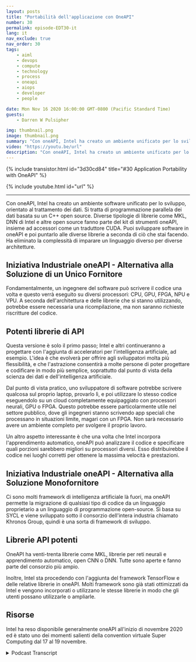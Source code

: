 ```yaml
---
layout: posts
title: "Portabilità dell'applicazione con OneAPI"
number: 30
permalink: episode-EDT30-it
lang: it
nav_exclude: true
nav_order: 30
tags:
    - aiml
    - devops
    - compute
    - technology
    - process
    - oneapi
    - aiops
    - developer
    - people

date: Mon Nov 16 2020 16:00:00 GMT-0800 (Pacific Standard Time)
guests:
    - Darren W Pulsipher

img: thumbnail.png
image: thumbnail.png
summary: "Con oneAPI, Intel ha creato un ambiente unificato per lo sviluppo software, incentrato sul processing dei dati. Gretchen Stewart, Chief Data Scientist, Public Sector, Intel, discute questa tecnologia con Darren Pulsipher, Chief Solution Architect, Intel, che elimina la necessità di utilizzare un linguaggio diverso per architetture diverse."
video: "https://youtu.be/url"
description: "Con oneAPI, Intel ha creato un ambiente unificato per lo sviluppo software, incentrato sul processing dei dati. Gretchen Stewart, Chief Data Scientist, Public Sector, Intel, discute questa tecnologia con Darren Pulsipher, Chief Solution Architect, Intel, che elimina la necessità di utilizzare un linguaggio diverso per architetture diverse."
---
```


<div>
{% include transistor.html id="3d30cd84" title="#30 Application Portability with OneAPI" %}

{% include youtube.html id="url" %}
</div>

---

Con oneAPI, Intel ha creato un ambiente software unificato per lo sviluppo, orientato al trattamento dei dati. Si tratta di programmazione parallela dei dati basata su un C++ open source. Diverse tipologie di librerie come MKL, DNN di Intel e altre open source fanno parte del kit di strumenti oneAPI, insieme ad accessori come un traduttore CUDA. Puoi sviluppare software in oneAPI e poi puntarlo alle diverse librerie a seconda di ciò che stai facendo. Ha eliminato la complessità di imparare un linguaggio diverso per diverse architetture.

## Iniziativa Industriale oneAPI - Alternativa alla Soluzione di un Unico Fornitore

Fondamentalmente, un ingegnere del software può scrivere il codice una volta e questo verrà eseguito su diversi processori: CPU, GPU, FPGA, NPU e VPU. A seconda dell'architettura e delle librerie che si stanno utilizzando, potrebbe essere necessaria una ricompilazione, ma non saranno richieste riscritture del codice.

## Potenti librerie di API

Questa versione è solo il primo passo; Intel e altri continueranno a progettare con l'aggiunta di acceleratori per l'intelligenza artificiale, ad esempio. L'idea è che evolverà per offrire agli sviluppatori molta più flessibilità, e che l'astrazione consentirà a molte persone di poter progettare e codificare in modo più semplice, soprattutto dal punto di vista della scienza dei dati e dell'intelligenza artificiale.

Dal punto di vista pratico, uno sviluppatore di software potrebbe scrivere qualcosa sul proprio laptop, provarlo lì, e poi utilizzare lo stesso codice eseguendolo su un cloud completamente equipaggiato con processori neurali, GPU o FPGA. Questo potrebbe essere particolarmente utile nel settore pubblico, dove gli ingegneri stanno scrivendo app speciali che processano in situazioni limite, magari con un FPGA. Non sarà necessario avere un ambiente completo per svolgere il proprio lavoro.

Un altro aspetto interessante è che una volta che Intel incorpora l'apprendimento automatico, oneAPI può analizzare il codice e specificare quali porzioni sarebbero migliori su processori diversi. Esso distribuirebbe il codice nei luoghi corretti per ottenere la massima velocità e prestazioni.

## Iniziativa Industriale oneAPI - Alternativa alla Soluzione Monofornitore

Ci sono molti framework di intelligenza artificiale là fuori, ma oneAPI permette la migrazione di qualsiasi tipo di codice da un linguaggio proprietario a un linguaggio di programmazione open-source. Si basa su SYCL e viene sviluppato sotto il consorzio dell'intera industria chiamato Khronos Group, quindi è una sorta di framework di sviluppo.

## Librerie API potenti

OneAPI ha venti-trenta librerie come MKL, librerie per reti neurali e apprendimento automatico, open CNN o DNN. Tutte sono aperte e fanno parte del consorzio più ampio.

Inoltre, Intel sta procedendo con l'aggiunta del framework TensorFlow e delle relative librerie in oneAPI. Molti framework sono già stati ottimizzati da Intel e vengono incorporati o utilizzano le stesse librerie in modo che gli utenti possano utilizzarle o ampliarle.

## Risorse

Intel ha reso disponibile generalmente oneAPI all'inizio di novembre 2020 ed è stato uno dei momenti salienti della convention virtuale Super Computing dal 17 al 19 novembre.



<details>
<summary> Podcast Transcript </summary>

<p></p>

</details>

